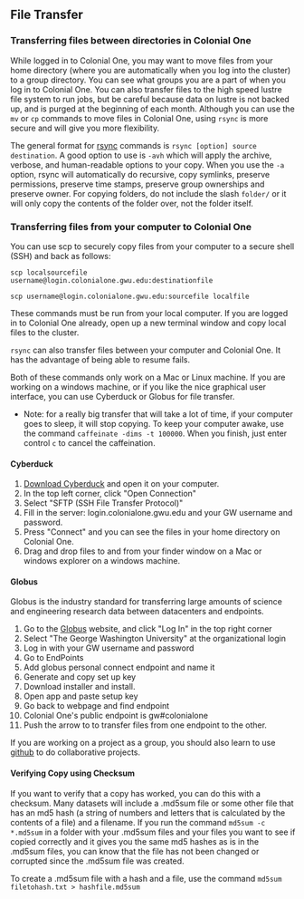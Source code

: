 ## File Transfer
### Transferring files between directories in Colonial One
While logged in to Colonial One, you may want to move files from your home directory (where you are automatically when you log into the cluster) to a group directory. You can see what groups you are a part of when you log in to Colonial One. You can also transfer files to the high speed lustre file system to run jobs, but be careful because data on lustre is not backed up, and is purged at the beginning of each month. Although you can use the `mv` or `cp` commands to move files in Colonial One, using `rsync` is more secure and will give you more flexibility.

The general format for [rsync](https://www.linux.com/learn/get-know-rsync) commands is `rsync [option] source destination`. A good option to use is `-avh` which will apply the archive, verbose, and human-readable options to your copy. When you use the `-a` option, rsync will automatically do recursive, copy symlinks, preserve permissions, preserve time stamps, preserve group ownerships and preserve owner. For copying folders, do not include the slash `folder/` or it will only copy the contents of the folder over, not the folder itself. 

### Transferring files from your computer to Colonial One

You can use scp to securely copy files from your computer to a secure shell (SSH) and back as follows:

`scp localsourcefile  username@login.colonialone.gwu.edu:destinationfile`

`scp username@login.colonialone.gwu.edu:sourcefile localfile`

These commands must be run from your local computer. If you are logged in to Colonial One already, open up a new terminal window and copy local files to the cluster.

`rsync` can also transfer files between your computer and Colonial One. It has the advantage of being able to resume fails. 

Both of these commands only work on a Mac or Linux machine. If you are working on a windows machine, or if you like the nice graphical user interface, you can use Cyberduck or Globus for file transfer. 

+ Note: for a really big transfer that will take a lot of time, if your computer goes to sleep, it will stop copying. To keep your computer awake, use the command `caffeinate -dims -t 100000`. When you finish, just enter control `c` to cancel the caffeination.

#### Cyberduck
1. [Download Cyberduck](https://cyberduck.io/) and open it on your computer.
2. In the top left corner, click "Open Connection"
4. Select "SFTP (SSH File Transfer Protocol)"
4. Fill in the server: login.colonialone.gwu.edu and your GW username and password.
5. Press "Connect" and you can see the files in your home directory on Colonial One.
6. Drag and drop files to and from your finder window on a Mac or windows explorer on a windows machine. 

#### Globus
Globus is the industry standard for transferring large amounts of science
and engineering research data between datacenters and endpoints.

1. Go to the [Globus](https://www.globus.org/) website, and click "Log In" in the top right corner
2. Select "The George Washington University" at the organizational login
3. Log in with your GW username and password
1. Go to EndPoints
2. Add globus personal connect endpoint and name it
3. Generate and copy set up key
4. Download installer and install.
5. Open app and paste setup key
6. Go back to webpage and find endpoint
7. Colonial One's public endpoint is gw#colonialone
8. Push the arrow to to transfer files from one endpoint to the other.

If you are working on a project as a group, you should also learn to use [github](github.md) to do collaborative projects.

#### Verifying Copy using Checksum
If you want to verify that a copy has worked, you can do this with a checksum. Many datasets will include a .md5sum file or some other file that has an md5 hash (a string of numbers and letters that is calculated by the contents of a file) and a filename. If you run the command `md5sum -c *.md5sum` in a folder with your .md5sum files and your files you want to see if copied correctly and it gives you the same md5 hashes as is in the .md5sum files, you can know that the file has not been changed or corrupted since the .md5sum file was created. 

To create a .md5sum file with a hash and a file, use the command `md5sum filetohash.txt > hashfile.md5sum`	

